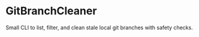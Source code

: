# GitBranchCleaner

Small CLI to list, filter, and clean stale local git branches with safety checks.
